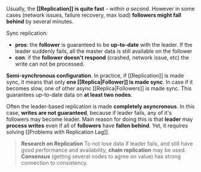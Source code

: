 Usually, the **[[Replication]] is quite fast** - *within a second*. However in some cases (network issues, failure recovery, max load) **followers might fall behind** by several minutes.

Sync replication:
- **pros**: the **follower** is guaranteed to be **up-to-date** with the leader. If the leader suddenly fails, all the master data is still available on the follower
- **con**: if the **follower doesn't respond** (crashed, network issue, etc) the write can not be processed.

**Semi-synchronous configuration**. In practice, if [[Replication]] is made sync, it means that only **one [[Replica|Follower]] is made sync**. In case if it becomes slow, one of other async [[Replica|Followers]] is made sync. This guarantees up-to-date data on **at least two nodes**. 

Often the leader-based replication is made **completely asyncronous**. In this case, **writes are not guaranteed**, because if leader fails, any of it's followers may become leader.
Main reason for doing this is that **leader** may **process writes** even if all of **followers** have **fallen behind**. Yet, it requires solving [[Problems with Replication Lag]].

>  **Research on Replication**
>  To not lose data if leader fails, and still have good performance and availability, **chain replication** may be used.
>  **Consensus** (getting several nodes to agree on value) has strong connection to consistency.
